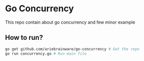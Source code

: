 # Go Concurrency

This repo contain about go concurrency and few minor example

## How to run?

```sh
go get github.com/ariebrainware/go-concurrency # Get the repo
go run concurrency.go # Run main file
```
